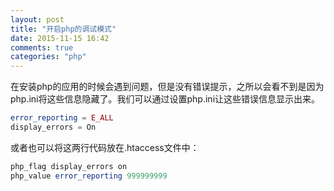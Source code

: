```yaml
---
layout: post
title: "开启php的调试模式"
date: 2015-11-15 16:42
comments: true
categories: "php"
---
```

在安装php的应用的时候会遇到问题，但是没有错误提示，之所以会看不到是因为php.ini将这些信息隐藏了。我们可以通过设置php.ini让这些错误信息显示出来。
```php
error_reporting = E_ALL
display_errors = On
```
或者也可以将这两行代码放在.htaccess文件中：
```php
php_flag display_errors on
php_value error_reporting 999999999
```
